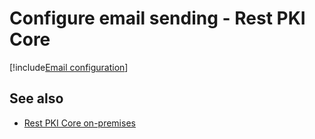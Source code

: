 ﻿# Configure email sending - Rest PKI Core

[!include[Email configuration](../../../includes/spa-config/email-config-full.md)]

## See also

* [Rest PKI Core on-premises](index.md)
